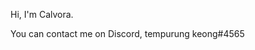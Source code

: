 Hi, I'm Calvora.

You can contact me on Discord, tempurung keong#4565



<!---

- 👋 Hi, I’m @Calvora
- 👀 I’m interested in ...
- 🌱 I’m currently learning ...
- 💞️ I’m looking to collaborate on ...
- 📫 How to reach me ...


Calvora/Calvora is a ✨ special ✨ repository because its `README.md` (this file) appears on your GitHub profile.
You can click the Preview link to take a look at your changes.
--->
